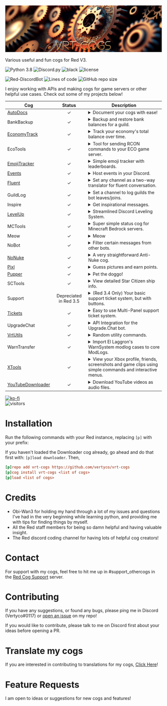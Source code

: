 ![Arkwork](https://github.com/vertyco/Vertyco/blob/main/.github/resources/vrt-cogs-01.png)

Various useful and fun cogs for Red V3.

![Python 3.8](https://img.shields.io/badge/python-v3.11-orange?style=for-the-badge)
![Discord.py](https://img.shields.io/badge/discord-py-blue?style=for-the-badge)
![black](https://img.shields.io/badge/style-black-000000?style=for-the-badge&?link=https://github.com/psf/black)
![license](https://img.shields.io/github/license/Vertyco/Vrt-Cogs?style=for-the-badge)

![Red-DiscordBot](https://img.shields.io/badge/Red%20DiscordBot-V3.5-red?style=for-the-badge)
![Lines of code](https://img.shields.io/tokei/lines/github/Vertyco/Vrt-Cogs?color=yellow&label=Lines&style=for-the-badge)
![GitHub repo size](https://img.shields.io/github/repo-size/Vertyco/Vrt-Cogs?color=blueviolet&style=for-the-badge)


I enjoy working with APIs and making cogs for game servers or other helpful use cases. Check out some of my projects
below!

| Cog                                              |         Status         | Description                                                                                                                                                                                                                                                                                                                                                                                                         |
|--------------------------------------------------|:----------------------:|---------------------------------------------------------------------------------------------------------------------------------------------------------------------------------------------------------------------------------------------------------------------------------------------------------------------------------------------------------------------------------------------------------------------|
| [AutoDocs](autodocs/README.md)                   |           ✓            | <details><summary>Document your cogs with ease!</summary> Easily create documentation for any cog in Markdown format.</details>                                                                                                                                                                                                                                                                                     |
| BankBackup                                       |           ✓            | <details><summary>Backup and restore bank balances for a guild.</summary> If local economy is enabled, you can make a backup of the balances of everyone in your guild, and restore them on another bot easily.</details>                                                                                                                                                                                           |
| [EconomyTrack](economytrack/README.md)           |           ✓            | <details><summary>Track your economy's total balance over time.</summary> Visualize the total market cap of your Red economy. Note: Having bank set to local on a public bot will cause much heavier I/O load than using a global bank.</details>                                                                                                                                                                   |
| EcoTools                                         |           ✓            | <details><summary>Tool for sending RCON commands to your ECO game server.</summary> Add your servers and send RCON commands through discord.</details>                                                                                                                                                                                                                                                              |
| [EmojiTracker](emojitracker/README.md)           |           ✓            | <details><summary>Simple emoji tracker with leaderboards.</summary> Track reactions in your server and get leaderboards for emojis that are most used, or users that have reacted the most.</details>                                                                                                                                                                                                               |
| [Events](events/README.md)                       |           ✓            | <details><summary>Host events in your Discord.</summary> Create and manage events easily with a variety of entry types and requirements. Event submissions will be posted and counted with a winner or winners announced automatically when the event is complete.</details>                                                                                                                                        |
| [Fluent](fluent/README.md)                       |           ✓            | <details><summary>Set any channel as a two-way translator for fluent conversation.</summary> Set a channel and both languages, if a message is in language 1 it gets converted to language 2 and vice versa using googles free api.</details>                                                                                                                                                                       |
| GuildLog                                         |           ✓            | <details><summary>Set a channel to log guilds the bot leaves/joins.</summary> Configure a join/leave message of your choice and whether you want to use embeds or not, the bot will log when it joins or leaves a guild. All guilds can use this cog to see what servers the bot is joining(Guild Name/Bot Name/Total Servers)</details>                                                                            |
| Inspire                                          |           ✓            | <details><summary>Get inspirational messages.</summary> Super simple cog that replies to certain sad words with positive encouragements, and responds to the [p]inspire command with an inspirational quote using zenquotes.io API. Note: this cog was my very first project just to get the feel for Red so it's not very big and there aren't any plans of expanding it at the moment.</details>                  |
| [LevelUp](levelup/README.md)                     |           ✓            | <details><summary>Streamlined Discord Leveling System.</summary> An intuitive full-featured leveling system with prestige features, customizable backgrounds, toggleable embed/image profiles, and extensive voice tracking options.</details>                                                                                                                                                                      |
| MCTools                                          |           ✓            | <details><summary>Super simple status cog for Minecraft Bedrock servers.</summary> Displays a status embed showing server version and player count. Only for BEDROCK dedicated servers since there is already one that supports Java.</details>                                                                                                                                                                     |                                                                                      |
| Meow                                             |           ✓            | <details><summary>Meow</summary> Replaces the word "now" with "meow" in someone's latest message, if word doesnt exist in the most recent 2 messages, it sends a random cat unicode emoji. Yall have a good day meow.</details>                                                                                                                                                                                     |
| NoBot                                            |           ✓            | <details><summary>Filter certain messages from other bots.</summary> (ONLY checks messages from other bots), Add a bot to be filtered and a key phrase to check for. When that bot sends a message containing that phrase the message will be auto-deleted.</details>                                                                                                                                               |
| [NoNuke](nonuke/README.md)                       |           ✓            | <details><summary>A very straightforward Anti-Nuke cog.</summary> Set a cooldown and overload count(X events in X seconds), if any user with perms exceeds them, you can set an action to be taken and logged. Events include Kicks/Bans, Channel Creation/Edit/Deletion, Role Creation/Edit/Deletion. Events are not counted separately so any action taken in any order applies to the cooldown bucket.</details> |
| [Pixl](pixl/README.md)                           |           ✓            | <details><summary>Guess pictures and earn points.</summary> Start a game to have a mostly blank image pop up. Every few seconds a few blocks will show up and the goal is to guess what it is before the image is completed or time runs out. You are also competing with everyone else in the channel the game is running in!</details>                                                                            |
| [Pupper](pupper/README.md)                       |           ✓            | <details><summary>Pet the doggo!</summary> Originally created by aikaterna#1393, now maintained by me. This cog has pet that comes around on an on_message listener and waits for someone to pet it (react with a standard wave emoji), and rewards with credits. Many attributes are configurable.</details>                                                                                                       |
| SCTools                                          |           ✓            | <details><summary>View detailed Star Citizen ship info.</summary> Right now there is only one command (scships) that displays detailed info for ships in SC, you can use "[p]scships shipname" to search for a specific ship.</details>                                                                                                                                                                             |
| Support                                          | Depreciated in Red 3.5 | <details><summary>(Red 3.4 Only) Your basic support ticket system, but with buttons.</summary> Configure a ticket category and support message for the button to be added to, includes ticket log feature and optional transcripts.</details>                                                                                                                                                                       |
| [Tickets](tickets/README.md)                     |           ✓            | <details><summary>Easy to use Multi-Panel support ticket system.</summary> The Red3.5 equivalent of the old Support Cog, Tickets includes Multi-Panel button based ticketing systems with a variety of customization options and features.</details>                                                                                                                                                                |
| UpgradeChat                                      |           ✓            | <details><summary>API Integration for the Upgrade.Chat bot.</summary> Allows you to add your api key and products to the bot and set a dollar to credit conversion ratio. When a user makes a purchase, they can claim it in your Discord to recieve economy credits.</details>                                                                                                                                     |
| [VrtUtils](vrtutils/README.md)                   |           ✓            | <details><summary>Random utility commands.</summary> Small collection of commands used for my personal bot.</details>                                                                                                                                                                                                                                                                                               |
| WarnTransfer                                     |           ✓            | <details><summary>Import El Laggron's WarnSystem modlog cases to core ModLogs.</summary> This cog has one command, which simply imports all WarnSystem cases to core modlogs. Only the owner can run it and it imports the data globally for all guilds the bot is in.</details>                                                                                                                                    |
| [XTools](xtools/README.md)                       |           ✓            | <details><summary>View your Xbox profile, friends, screenshots and game clips using simple commands and interactive menus.</summary> Various tools for Xbox using Microsoft's XSAPI. (You will need to register a Microsoft Azure application to use this cog. Type "[p]apiset help" after install for more info)</details>                                                                                         |
| [YouTubeDownloader](youtubedownloader/README.md) |           ✓            | <details><summary>Download YouTube videos as audio files.</summary> Allows you to download entire playlists, all videos from a channel, or individual videos as audio files. You can either download them locally or have them sent directly to discord. WARNING: Downloading YouTube videos via 3rd party methods is against their ToS and I am not responsible if you get your bots ip suspended.</details>       |

[![ko-fi](https://ko-fi.com/img/githubbutton_sm.svg)](https://ko-fi.com/vertyco)<br/>
![visitors](https://visitor-badge.glitch.me/badge?page_id=Vertyco/Vrt-Cogs)

# Installation

Run the following commands with your Red instance, replacing `[p]` with your prefix:

If you haven't loaded the Downloader cog already, go ahead and do that first with: `[p]load downloader`. Then,

```ini
[p]repo add vrt-cogs https://github.com/vertyco/vrt-cogs
[p]cog install vrt-cogs <list of cogs>
[p]load <list of cogs>
```

# Credits

- Obi-Wan3 for holding my hand through a lot of my issues and questions I've had in the very beginning while learning
  python, and providing me with tips for finding things by myself.
- All the Red staff members for being so damn helpful and having valuable insight.
- The Red discord coding channel for having lots of helpful cog creators!

# Contact

For support with my cogs, feel free to hit me up in #support_othercogs in
the [Red Cog Support](https://discord.gg/GET4DVk) server.

# Contributing

If you have any suggestions, or found any bugs, please ping me in Discord (Vertyco#0117)
or [open an issue](https://github.com/vertyco/vrt-cogs/issues) on my repo!

If you would like to contribute, please talk to me on Discord first about your ideas before opening a PR.

# Translate my cogs

If you are interested in contributing to translations for my cogs, [Click Here](https://crowdin.com/project/vrt-cogs)!

# Feature Requests

I am open to ideas or suggestions for new cogs and features!
